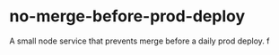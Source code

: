 # no-merge-before-prod-deploy
A small node service that prevents merge before a daily prod deploy.
f
